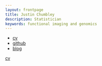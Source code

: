 ```yaml
---
layout: frontpage
title: Justin Chumbley
description: Statistician
keywords: functional imaging and genomics
---
```


<div class="navbar">
  <div class="navbar-inner">
      <ul class="nav">
          <li><a href="{{ BASE_PATH }}/docs/cv.pdf">cv</a></li>
          <li><a href="https://github.com/chumbleycode/">github</a></li>
          <li><a href="https://kbroman.org/blog">blog</a></li>
      </ul>
  </div>
</div>


[cv](docs/finest_order1.png)
